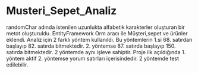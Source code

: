 # Musteri_Sepet_Analiz
randomChar adında istenilen uzunlukta alfabetik karakterler oluşturan bir metot oluşturuldu. 
EntityFramework Orm aracı ile Müşteri,sepet ve ürünler eklendi. 
Analiz için 2 farklı yöntem kullanıldı. Bu yöntemlerin 1.si 68. satırdan başlayıp 82. satırda bitmektedir. 2. yöntemse 87. satırda başlayıp 150. satırda bitmektedir.
2 yöntemde aynı işleve sahiptir. Proje ilk açıldığında 1. yöntem aktif 2. yöntemse yorum satırları içerisindedir. 2 yöntemde test edilebilir. 
